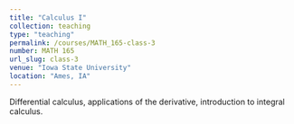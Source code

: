 ```yaml
---
title: "Calculus I"
collection: teaching
type: "teaching"
permalink: /courses/MATH_165-class-3
number: MATH 165
url_slug: class-3
venue: "Iowa State University"
location: "Ames, IA"
---
```


Differential calculus, applications of the derivative, introduction to integral calculus.
